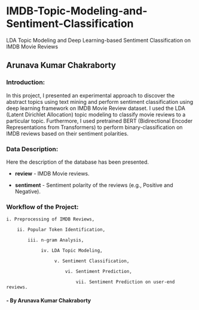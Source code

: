 # IMDB-Topic-Modeling-and-Sentiment-Classification
LDA Topic Modeling and Deep Learning-based Sentiment Classification on IMDB Movie Reviews
## Arunava Kumar Chakraborty


### Introduction:

In this project, I presented an experimental approach to discover the abstract topics using text mining and perform sentiment classification using deep learning framework on IMDB Movie Review dataset. I used the LDA (Latent Dirichlet Allocation) topic modeling to classify movie reviews to a particular topic. Furthermore, I used pretrained BERT (Bidirectional Encoder Representations from Transformers) to perform binary-classification on IMDB reviews based on their sentiment polarities.

### Data Description:

Here the description of the database has been presented.

- **review** - IMDB Movie reviews.

- **sentiment** - Sentiment polarity of the reviews (e.g., Positive and Negative).

### Workflow of the Project:

    i. Preprocessing of IMDB Reviews,

        ii. Popular Token Identification,
    
            iii. n-gram Analysis,
            
                 iv. LDA Topic Modeling,
                 
                      v. Sentiment Classification,
                 
                          vi. Sentiment Prediction,
                          
                              vii. Sentiment Prediction on user-end reviews.
              
                  
                    
#### - By Arunava Kumar Chakraborty
